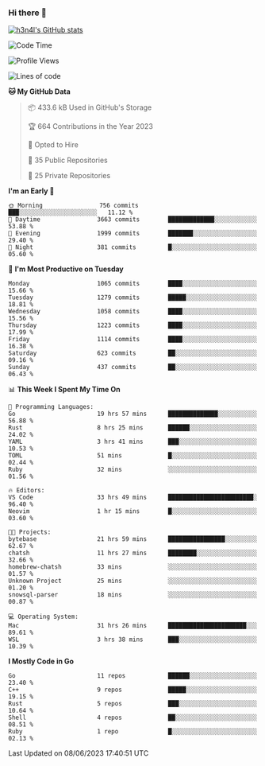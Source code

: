### Hi there 👋

[![h3n4l's GitHub stats](https://github-readme-stats.vercel.app/api?username=h3n4l&count_private=true&show_icons=true&theme=radical)](https://github.com/h3n4l/github-readme-stats)

<!--START_SECTION:waka-->
![Code Time](http://img.shields.io/badge/Code%20Time-1%2C298%20hrs%2016%20mins-blue)

![Profile Views](http://img.shields.io/badge/Profile%20Views-2-blue)

![Lines of code](https://img.shields.io/badge/From%20Hello%20World%20I%27ve%20Written-3.1%20million%20lines%20of%20code-blue)

**🐱 My GitHub Data** 

> 📦 433.6 kB Used in GitHub's Storage 
 > 
> 🏆 664 Contributions in the Year 2023
 > 
> 💼 Opted to Hire
 > 
> 📜 35 Public Repositories 
 > 
> 🔑 25 Private Repositories 
 > 
**I'm an Early 🐤** 

```text
🌞 Morning                756 commits         ███░░░░░░░░░░░░░░░░░░░░░░   11.12 % 
🌆 Daytime                3663 commits        █████████████░░░░░░░░░░░░   53.88 % 
🌃 Evening                1999 commits        ███████░░░░░░░░░░░░░░░░░░   29.40 % 
🌙 Night                  381 commits         █░░░░░░░░░░░░░░░░░░░░░░░░   05.60 % 
```
📅 **I'm Most Productive on Tuesday** 

```text
Monday                   1065 commits        ████░░░░░░░░░░░░░░░░░░░░░   15.66 % 
Tuesday                  1279 commits        █████░░░░░░░░░░░░░░░░░░░░   18.81 % 
Wednesday                1058 commits        ████░░░░░░░░░░░░░░░░░░░░░   15.56 % 
Thursday                 1223 commits        ████░░░░░░░░░░░░░░░░░░░░░   17.99 % 
Friday                   1114 commits        ████░░░░░░░░░░░░░░░░░░░░░   16.38 % 
Saturday                 623 commits         ██░░░░░░░░░░░░░░░░░░░░░░░   09.16 % 
Sunday                   437 commits         ██░░░░░░░░░░░░░░░░░░░░░░░   06.43 % 
```


📊 **This Week I Spent My Time On** 

```text
💬 Programming Languages: 
Go                       19 hrs 57 mins      ██████████████░░░░░░░░░░░   56.88 % 
Rust                     8 hrs 25 mins       ██████░░░░░░░░░░░░░░░░░░░   24.02 % 
YAML                     3 hrs 41 mins       ███░░░░░░░░░░░░░░░░░░░░░░   10.53 % 
TOML                     51 mins             █░░░░░░░░░░░░░░░░░░░░░░░░   02.44 % 
Ruby                     32 mins             ░░░░░░░░░░░░░░░░░░░░░░░░░   01.56 % 

🔥 Editors: 
VS Code                  33 hrs 49 mins      ████████████████████████░   96.40 % 
Neovim                   1 hr 15 mins        █░░░░░░░░░░░░░░░░░░░░░░░░   03.60 % 

🐱‍💻 Projects: 
bytebase                 21 hrs 59 mins      ████████████████░░░░░░░░░   62.67 % 
chatsh                   11 hrs 27 mins      ████████░░░░░░░░░░░░░░░░░   32.66 % 
homebrew-chatsh          33 mins             ░░░░░░░░░░░░░░░░░░░░░░░░░   01.57 % 
Unknown Project          25 mins             ░░░░░░░░░░░░░░░░░░░░░░░░░   01.20 % 
snowsql-parser           18 mins             ░░░░░░░░░░░░░░░░░░░░░░░░░   00.87 % 

💻 Operating System: 
Mac                      31 hrs 26 mins      ██████████████████████░░░   89.61 % 
WSL                      3 hrs 38 mins       ███░░░░░░░░░░░░░░░░░░░░░░   10.39 % 
```

**I Mostly Code in Go** 

```text
Go                       11 repos            ██████░░░░░░░░░░░░░░░░░░░   23.40 % 
C++                      9 repos             █████░░░░░░░░░░░░░░░░░░░░   19.15 % 
Rust                     5 repos             ███░░░░░░░░░░░░░░░░░░░░░░   10.64 % 
Shell                    4 repos             ██░░░░░░░░░░░░░░░░░░░░░░░   08.51 % 
Ruby                     1 repo              █░░░░░░░░░░░░░░░░░░░░░░░░   02.13 % 
```




 Last Updated on 08/06/2023 17:40:51 UTC
<!--END_SECTION:waka-->

